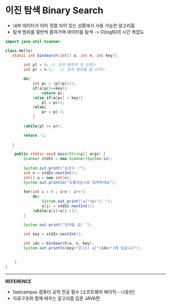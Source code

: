 # 이진 탐색 Binary Search

- 내부 데이터가 이미 정렬 되어 있는 상황에서 사용 가능한 알고리즘
- 탐색 범위를 절반씩 좁혀가며 데이터를 탐색 -> O(logN)의 시간 복잡도

``` java
import java.util.Scanner;

class Hello{
   static int binSearch(int[] a, int n, int key){
        
        int pl = 0; // 검색 범위의 첫 인덱스
        int pr = n-1;   // 검색 범위를 끝 인덱스

        do{
            int pc = (pl+pr)/2;
            if(a[pc]==key){
                return pc;
            }else if(a[pc] < key){
                pl = pc+1;
            }else{
                pr = pc-1;
            }
            
        }while(pl <= pr);

        return -1;
        
   }   

    public static void main(String[] args) {
        Scanner stdIn = new Scanner(System.in);
                
        System.out.print("요솟수 :");
        int n = stdIn.nextInt();
        int[] a = new int[n];
        System.out.println("오름차순으로 입력하세요");
        
        for(int i = 0 ; i<n ; i++){
            do{
                System.out.print("a["+i+"]: ");
                a[i] = stdIn.nextInt();
            }while(a[i]<a[i-1]);            
        }

        System.out.print("검색할 값: ");
        
        int key = stdIn.nextInt();

        int idx = binSearch(a, n, key);
        System.out.println(key+"은(는) a["+idx+"]에 있습니다");
        

    }
}
```


 ---
__REFERENCE__
- fastcampus 컴퓨터 공학 전공 필수 [소프트웨어 베이직 - 나동빈]
- 자료구조와 함께 배우는 알고리즘 입문 JAVA편